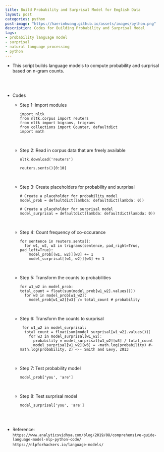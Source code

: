 ```yaml
---
title: Build Probability and Surprisal Model for English Data
layout: post
categories: python
post-image: "https://haerimhwang.github.io/assets/images/python.png"
description: Codes for Building Probability and Surprisal Model
tags:
- probability language model
- surprisal
- natural language processing
- python
---
```

* This script builds language models to compute probability and surprisal based on n-gram counts.  
<br>
<br>

* Codes
    
    * Step 1: Import modules
        
          import nltk
          from nltk.corpus import reuters
          from nltk import bigrams, trigrams
          from collections import Counter, defaultdict
          import math
          
    <br>      

    * Step 2: Read in corpus data that are freely available
        
          nltk.download('reuters')
                
          reuters.sents()[0:10]
          
    <br>    
        
    * Step 3: Create placeholders for probability and surprisal
        
          # Create a placeholder for probability model
          model_prob = defaultdict(lambda: defaultdict(lambda: 0))
            
          # Create a placeholder for surprisal model
          model_surprisal = defaultdict(lambda: defaultdict(lambda: 0))
          
    <br>   
        
    * Step 4: Count frequency of co-occurance
        
          for sentence in reuters.sents():
            for w1, w2, w3 in trigrams(sentence, pad_right=True, pad_left=True):
              model_prob[(w1, w2)][w3] += 1
              model_surprisal[(w1, w2)][w3] += 1
              
     <br>        
        
    * Step 5: Transform the counts to probabilities
        
          for w1_w2 in model_prob:
          total_count = float(sum(model_prob[w1_w2].values()))
            for w3 in model_prob[w1_w2]:
              model_prob[w1_w2][w3] /= total_count # probability
              
     <br>        
        
    * Step 6: Transform the counts to surprisal
        
           for w1_w2 in model_surprisal:
            total_count = float(sum(model_surprisal[w1_w2].values()))
              for w3 in model_surprisal[w1_w2]:
                probability = model_surprisal[w1_w2][w3] / total_count  
                model_surprisal[w1_w2][w3] = -math.log(probability) #-math.log(probability, 2) <-- Smith and Levy, 2013
                
    <br>        
             
    * Step 7: Test probability model
        
          model_prob['you', 'are']
          
    <br>   
        
    * Step 8: Test surprisal model
        
          model_surprisal['you', 'are']
          
            
<br>
<br>

* Reference:  
   `https://www.analyticsvidhya.com/blog/2019/08/comprehensive-guide-language-model-nlp-python-code/`  
   `https://nlpforhackers.io/language-models/`  
   
<br>
<br>

